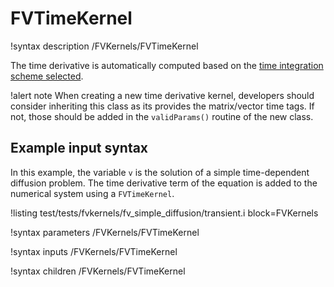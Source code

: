 # FVTimeKernel

!syntax description /FVKernels/FVTimeKernel

The time derivative is automatically computed based on the [time integration scheme
selected](syntax/Executioners/TimeIntegrator/index.md).

!alert note
When creating a new time derivative kernel, developers should consider inheriting this class
as its provides the matrix/vector time tags. If not, those should be added in the `validParams()`
routine of the new class.

## Example input syntax

In this example, the variable `v` is the solution of a simple time-dependent diffusion
problem. The time derivative term of the equation is added to the numerical system using
a `FVTimeKernel`.

!listing test/tests/fvkernels/fv_simple_diffusion/transient.i block=FVKernels

!syntax parameters /FVKernels/FVTimeKernel

!syntax inputs /FVKernels/FVTimeKernel

!syntax children /FVKernels/FVTimeKernel
